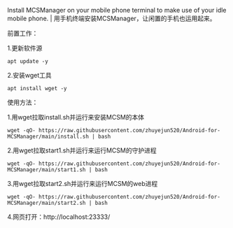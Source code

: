 Install MCSManager on your mobile phone terminal to make use of your idle mobile phone. | 用手机终端安装MCSManager，让闲置的手机也运用起来。

前置工作：

1.更新软件源
```shell
apt update -y
```
2.安装wget工具
```shell
apt install wget -y
```
使用方法：

1.用wget拉取install.sh并运行来安装MCSM的本体
```shell
wget -qO- https://raw.githubusercontent.com/zhuyejun520/Android-for-MCSManager/main/install.sh | bash
```
2.用wget拉取start1.sh并运行来运行MCSM的守护进程
```shell
wget -qO- https://raw.githubusercontent.com/zhuyejun520/Android-for-MCSManager/main/start1.sh | bash
```
3.用wget拉取start2.sh并运行来运行MCSM的web进程
```shell
wget -qO- https://raw.githubusercontent.com/zhuyejun520/Android-for-MCSManager/main/start2.sh | bash
```
4.网页打开：http://localhost:23333/
